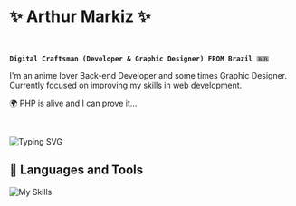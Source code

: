# ✨ Arthur Markiz ✨
<br/>

**`Digital Craftsman (Developer & Graphic Designer) FROM Brazil 🇧🇷`**

I'm an anime lover Back-end Developer and some times Graphic Designer. <br/>
Currently focused on improving my skills in web development. 

🌍 PHP is alive and I can prove it... 

<br/>

<img href="https://git.io/typing-svg"><img src="https://readme-typing-svg.herokuapp.com?font=Fira+Code&weight=500&size=26&letterSpacing=1px&duration=4000&pause=1000&color=FFFFFF&background=16FFFC00&center=false&vCenter=false&width=435&lines=Welcome+to+my+World!+👋;Always+coding+👨‍💻;" alt="Typing SVG" /></img>


## 🧰 Languages and Tools

![My Skills](https://skillicons.dev/icons?i=java,php,laravel,javascript,vue,tailwind,mysql,postgresql,aws,docker&perline=10&theme=dark)

